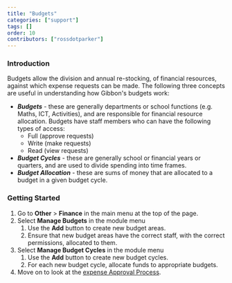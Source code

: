 ```yaml
---
title: "Budgets"
categories: ["support"]
tags: []
order: 10
contributors: ["rossdotparker"]
---
```


### Introduction

Budgets allow the division and annual re-stocking, of financial resources, against which expense requests can be made. The following three concepts are useful in understanding how Gibbon's budgets work:

*   ___Budgets___ - these are generally departments or school functions (e.g. Maths, ICT, Activities), and are responsible for financial resource allocation. Budgets have staff members who can have the following types of access:
    *   Full (approve requests)
    *   Write (make requests)
    *   Read (view requests)
*   ___Budget Cycles___ - these are generally school or financial years or quarters, and are used to divide spending into time frames.
*   ___Budget Allocation___ - these are sums of money that are allocated to a budget in a given budget cycle.

### Getting Started

1.  Go to **Other** > **Finance** in the main menu at the top of the page.
2.  Select **Manage Budgets** in the module menu
    1.  Use the **Add** button to create new budget areas.
    2.  Ensure that new budget areas have the correct staff, with the correct permissions, allocated to them.
3.  Select **Manage Budget Cycles** in the module menu
    1.  Use the **Add** button to create new budget cycles.
    2.  For each new budget cycle, allocate funds to appropriate budgets.
4.  Move on to look at the [expense Approval Process](/approval.md).
